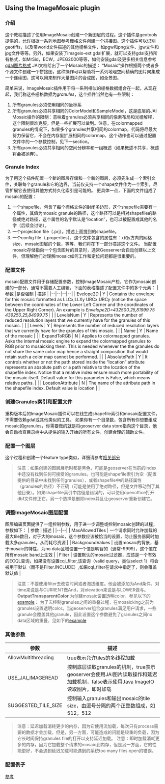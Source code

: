 ##  Using the ImageMosaic plugin
### 介绍
这个教程描述了使用ImageMosaic创建一个新图层的过程。这个插件是geotools提供的，允许根据一系列地图参考栅格文件创建一个拼接图。这个插件可以识别geotiffs，以及带world文件描述的其他栅格文件，如pgw和png文件、jgw文件和jpg文件等等。另外，如果安装了imageio-ext gdal扩展，就可以支持gdal支持所有格式，如MrSid，ECW，JPEG2000等等，如何安装gdal及更多相关信息参考[gdal图片格式](http://docs.geoserver.org/2.8.1/user/data/raster/gdal.html#data-gdal)
JAI文档给出了一个Mosaic的描述：
“Mosaic”操作根据两个或者多个源文件创建一个拼接图，这种操作可以帮助将一系列地理空间精确的图片聚集成一个连续图，这可以用来制作大量图片的合成图，如全景图。

简单来说，ImageMosaic插件用于将一系列相似的栅格数据组合在一起，从现在起，我们称这些栅格数据为*granules*，这个插件当然也有一些限制：
 1. 所有granules必须使用相同的坐标系
 2. 所有granules必须共享相同的ColorModel和SampleModel，这是底层的JAI Mosaic操作的限制：意味着granules必须共享相同的像素布局和光栅解释，这个限制很难克服，但是一些扩展可以做到。注意，在colormapped granules的情况下，如果多个granules共享相同的colormap，代码将尽最大努力保留它，不会在内存里扩展相同的colormap，这个动作也可以通过配置文件中的一个参数控制，见下一section。
 3. 所有granules必须共享相同的空间分辨率和一组概述（如果概述不共享，概述将会被抛弃）。
 
 ### Granule Index
为了用这个插件配置一个新的图层存储和一个新的图层，必须先生成一个索引文件，关联每个granule和它的边界，当前仅支持一个shape文件作为一个索引，尽管扩展它去使用其他方式持久化索引是可能的。
更具体一点，下面的文件组成了mosaic的配置：
1. 一个shapefile，包含了每个栅格文件的封闭多边形，这个shapefile需要有一个属性，其值为mosaic granule的路径，这个路径可以是相对shapefile的路径或绝对路径，这个属性的名字默认是“location”，也可以被配置成其他的名字（后续会讨论）。
2. 一个projection file（.prj），描述上面提到的shapefile。
3. 一个config file（.properties），这个文件包含的属性有：x和y方向的网格size，mosaic图层的个数，等等，我们将在下一部分描述这个文件。
当配置mosaic存储指向一个包含图片的目录时，通常Geoserver会自动创建以上文件，但理解他们对理解mosaic如何工作和定位问题都是很重要的。

### 配置文件
mosaic配置文件用于存储配置参数，控制ImageMosaic产检，它作为mosaic创建的一部分，通常不需要人工编辑，下面的表格描述了配置文件中的多个元素：
| 参数 |是否强制  | 描述 |
|--|--|--|--|
| Evelope2D | Y | Contains the envelope for this mosaic formatted as LLCx,LLXy URCx,URCy (notice the space between the coordinates of the Lower Left Corner and the coordinates of the Upper Right Corner). An example is _Envelope2D=432500.25,81999.75 439250.25,84999.75_ |  |
| LevelsNum | Y | Represents the number of reduced resolution layers that we currently have for the granules of this mosaic. |  |
| Levels | Y | Represents the number of reduced resolution layers that we currently have for the granules of this mosaic. |  |
| Name | Y | Name of the mosaic |  |
| ExpandToRGB | N | Applies to colormapped granules. Asks the internal mosaic engine to expand the colormapped granules to RGB prior to mosaicking them. This is needed whenever the the granules do not share the same color map hence a straight composition that would retain such a color map cannot be performed. |  |
| AbsolutePath | Y |  It controls whether or not the path stored inside the “location” attribute represents an absolute path or a path relative to the location of the shapefile index. Notice that a relative index ensure much more portability of the mosaic itself. Default value for this parameter is False, which means relative paths. |  |
| LocationAttribute | N | The name of the attribute path in the shapefile index. Default value is  location |  |

### 创建Granules索引和配置文件
重构版本后的ImageMosaic插件可以在线生成shapefile索引和mosaic配置文件，不需要依赖gdal或其他类似的工具。
如果你有一个目录数，包含所有你想要组成mosaic的granules，你需要做的就是将geoserver data store指向这个目录，他会自动检查目录树中从提供的输入开始的所有文件，创建合理的辅助文件。

### 配置一个图层
这个过程和创建一个feature type类似，详细请参考[相关部分](http://docs.geoserver.org/2.8.1/user/tutorials/image_mosaic_plugin/imagemosaic.html#configuring-a-coverage-in-geoserver)

> 注意：如果创建的图层展示时都是黑色，可能是geoserver在当前的index中还没有找到任何可接受的granules。也可能是shapefile索引为空（配置提供的目录中未找到任何granules），或者shapefile中的路径属性（granules的路径）不正确（可能是使用了绝对路径，但是文件移动到了其他目录）。如果shapefile索引中路径是错误的，可以使用openoffice打开dbf文件修正它。另一个选择是删除index并且让geoserver重新创建它。

### 调整ImageMosaic图层配置
图层编辑页面提供了一组控制参数，用于进一步调整或控制mosaic创建的过程，参数如下：
| 参数 | 描述 |
|--|--|
| MaxAllowedTiles | 一个请求同时允许加载的最大tile数目，对于大的mosaic，这个参数应该被恰当的设置，防止服务器同时加载太多granules，从而耗尽资源 |
| BackgroundValues | 设置mosaic的背景，基于mosaic的特性，为no data区域设置一个值是明智的（通常-9999），这个值在所有mosaic band上生效 |
| Filter | 设置默认的mosaic过滤器，应该是一个有效的ECQL查询，如果没有设置cql_filter,该查询（valid query，类似select 1）将会被用于默认（而不是Filter.INCLUDE）,如果cql_filter在请求中指定了，则会覆盖默认值 |

> 注意：不要使用filter去改变时间或者海拔维度。他会被添加为And条件，对time来说是与CURRENT做And，对elevation来说是与LOWER做与。
> **OutputTransparentColor**
> 为创建mosaic设置透明color，参见以下的[example](http://docs.geoserver.org/2.8.1/user/tutorials/image_mosaic_plugin/imagemosaic.html#tweaking-an-imagemosaic-coveragestore)：
> 为了去控制granules之间的重叠过程，在mosaicking之前为granules设置透明color。当geoserver组合granules满足用户请求，一些granule会覆盖其他granule，因此设置这个参数避免了granules之间no data区域的重叠，见如下的[example](http://docs.geoserver.org/2.8.1/user/tutorials/image_mosaic_plugin/imagemosaic.html#tweaking-an-imagemosaic-coveragestore)

### 其他参数
| 参数 | 描述 |
|--|--|
| AllowMultithreading | true表示允许tiles的多线程加载 |
| USE_JAI_IMAGEREAD | 控制底层读取granules的机制，true表示geoserver会使用JAI图片读取操作和延迟加载机制，false表示使用Java ImageIO读取图片，即时加载 |
| SUGGESTED_TILE_SIZE | 控制输入granules和输出mosaic的tile size，由逗号分隔的两个正整数组成，如512，512 |

> 注意：延迟加载消耗更少的内存，因为它使用流加载，每次只有process需要的数据才会加载，但是，另一方面，可能造成的问题是较重的负载，因为它长时间保持granules file的打开以支持延迟加载。
> 注意：即时加载消耗更多的内存，因为它加载整个请求的mosaic到内存，但是另一方面，它的性能更好，不会遇到延迟加载可能遇到的系统too many files open的错误。

### 配置例子
[参考](http://docs.geoserver.org/2.8.1/user/tutorials/image_mosaic_plugin/imagemosaic.html#configuration-examples)
